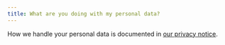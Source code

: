 ```yaml
---
title: What are you doing with my personal data?
---
```


How we handle your personal data is documented in [our privacy notice][1].

[1]:/docs/various/privacy/
